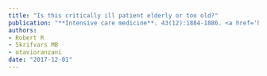 ```yaml
---
title: "Is this critically ill patient elderly or too old?"
publication: "**Intensive care medicine**. 43(12):1884-1886. <a href='https://doi.org/10.1007/s00134-017-4965-z' target='_blank' rel='noopener noreferrer'>10.1007/s00134-017-4965-z</a>"
authors:
- Robert R
- Skrifvars MB
- otavioranzani
date: "2017-12-01"
---
```

